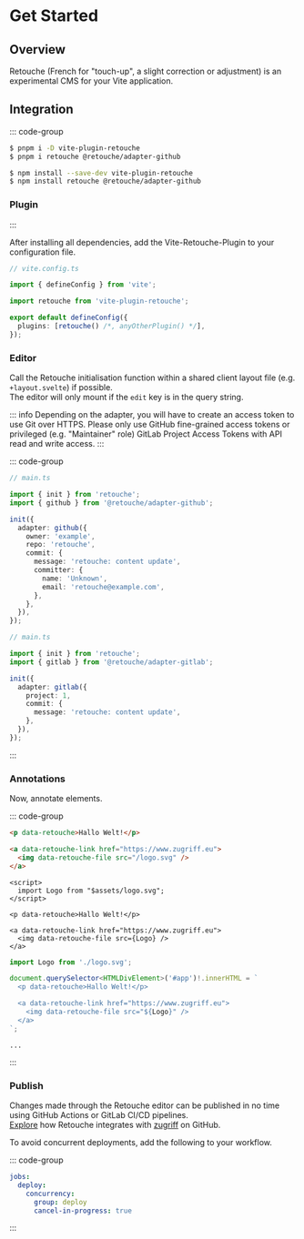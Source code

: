 # Get Started

## Overview

Retouche (French for "touch-up", a slight correction or adjustment) is an experimental CMS for your Vite application.

## Integration

::: code-group

```bash [PNPM]
$ pnpm i -D vite-plugin-retouche
$ pnpm i retouche @retouche/adapter-github
```

```bash [NPM]
$ npm install --save-dev vite-plugin-retouche
$ npm install retouche @retouche/adapter-github
```

### Plugin

:::

After installing all dependencies, add the Vite-Retouche-Plugin to your configuration file.

```ts
// vite.config.ts

import { defineConfig } from 'vite';

import retouche from 'vite-plugin-retouche';

export default defineConfig({
  plugins: [retouche() /*, anyOtherPlugin() */],
});
```

### Editor

Call the Retouche initialisation function within a shared client layout file (e.g. `+layout.svelte`) if possible.  
The editor will only mount if the `edit` key is in the query string.

::: info
Depending on the adapter, you will have to create an access token to use Git over HTTPS. Please only use GitHub fine-grained access tokens or privileged (e.g. "Maintainer" role) GitLab Project Access Tokens with API read and write access.
:::

::: code-group

```ts [GitHub]
// main.ts

import { init } from 'retouche';
import { github } from '@retouche/adapter-github';

init({
  adapter: github({
    owner: 'example',
    repo: 'retouche',
    commit: {
      message: 'retouche: content update',
      committer: {
        name: 'Unknown',
        email: 'retouche@example.com',
      },
    },
  }),
});
```

```ts [GitLab]
// main.ts

import { init } from 'retouche';
import { gitlab } from '@retouche/adapter-gitlab';

init({
  adapter: gitlab({
    project: 1,
    commit: {
      message: 'retouche: content update',
    },
  }),
});
```

:::

### Annotations

Now, annotate elements.

::: code-group

```html [HTML]
<p data-retouche>Hallo Welt!</p>

<a data-retouche-link href="https://www.zugriff.eu">
  <img data-retouche-file src="/logo.svg" />
</a>
```

```svelte [Svelte]
<script>
  import Logo from "$assets/logo.svg";
</script>

<p data-retouche>Hallo Welt!</p>

<a data-retouche-link href="https://www.zugriff.eu">
  <img data-retouche-file src={Logo} />
</a>
```

```ts [TypeScript]
import Logo from './logo.svg';

document.querySelector<HTMLDivElement>('#app')!.innerHTML = `
  <p data-retouche>Hallo Welt!</p>

  <a data-retouche-link href="https://www.zugriff.eu">
    <img data-retouche-file src="${Logo}" />
  </a>
`;
```

```text [...]
...
```

:::

### Publish

Changes made through the Retouche editor can be published in no time using GitHub Actions or GitLab CI/CD pipelines.  
[Explore](https://github.com/zugriffcloud/retouche/blob/main/.github/workflows/zugriff.yml) how Retouche integrates with [zugriff](https://www.zugriff.eu) on GitHub.

To avoid concurrent deployments, add the following to your workflow.

::: code-group

```yml [GitHub]
jobs:
  deploy:
    concurrency:
      group: deploy
      cancel-in-progress: true
```

:::
